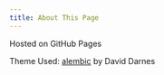 ```yaml
---
title: About This Page
---
```


Hosted on GitHub Pages

Theme Used: [alembic](https://github.com/daviddarnes/alembic) by David Darnes